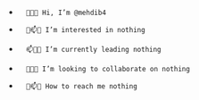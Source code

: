 - 		👋💞️🌱 Hi, I’m @mehdib4
- 		💞️📫👋 I’m interested in nothing
- 		📫👀🌱 I’m currently leading nothing 
- 		🌱💞️🌱 I’m looking to collaborate on nothing
- 		👋📫🌱 How to reach me nothing

<!---
	mehdib4/mehdib4 is a ✨ special ✨ repository because its `README.md` (this file) appears on your GitHub profile.
	You can click the Preview link to take a look at your changes.
--->
